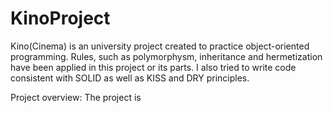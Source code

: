 # KinoProject
Kino(Cinema) is an university project created to practice object-oriented programming. Rules, such as polymorphysm, inheritance and hermetization have been applied in this project or its parts. I also tried to write code consistent with SOLID as well as KISS and DRY principles. 

Project overview:
The project is 

